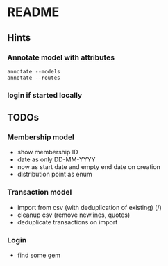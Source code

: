 # README

## Hints

### Annotate model with attributes

	annotate --models
	annotate --routes

### login if started locally



## TODOs

### Membership model

* show membership ID
* date as only DD-MM-YYYY
* now as start date and empty end date on creation
* distribution point as enum

### Transaction model

* import from csv (with deduplication of existing) (/)
* cleanup csv (remove newlines, quotes)
* deduplicate transactions on import

### Login
* find some gem

